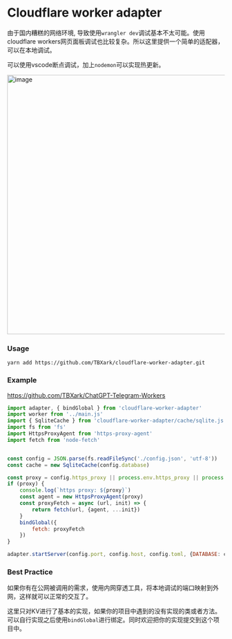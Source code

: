 # Cloudflare worker adapter

由于国内糟糕的网络环境, 导致使用`wrangler dev`调试基本不太可能。使用cloudflare workers网页面板调试也比较复杂。所以这里提供一个简单的适配器，可以在本地调试。

可以使用vscode断点调试，加上`nodemon`可以实现热更新。

<img width="600" alt="image" src="https://user-images.githubusercontent.com/9513891/224906690-d9692649-ab5a-4c5a-98e2-49dc122d611a.png">


### Usage

```shell
yarn add https://github.com/TBXark/cloudflare-worker-adapter.git
```

### Example

https://github.com/TBXark/ChatGPT-Telegram-Workers

```js
import adapter, { bindGlobal } from 'cloudflare-worker-adapter'
import worker from '../main.js'
import { SqliteCache } from 'cloudflare-worker-adapter/cache/sqlite.js'
import fs from 'fs'
import HttpsProxyAgent from 'https-proxy-agent'
import fetch from 'node-fetch'


const config = JSON.parse(fs.readFileSync('./config.json', 'utf-8'))
const cache = new SqliteCache(config.database)

const proxy = config.https_proxy || process.env.https_proxy || process.env.HTTPS_PROXY
if (proxy) {
    console.log(`https proxy: ${proxy}`)
    const agent = new HttpsProxyAgent(proxy)
    const proxyFetch = async (url, init) => {
        return fetch(url, {agent, ...init})
    }
    bindGlobal({ 
        fetch: proxyFetch
    })
}

adapter.startServer(config.port, config.host, config.toml, {DATABASE: cache}, {server: config.server}, worker.fetch)
```

### Best Practice

如果你有在公网被调用的需求，使用内网穿透工具，将本地调试的端口映射到外网，这样就可以正常的交互了。

这里只对KV进行了基本的实现，如果你的项目中遇到的没有实现的类或者方法。可以自行实现之后使用`bindGlobal`进行绑定。同时欢迎把你的实现提交到这个项目中。
